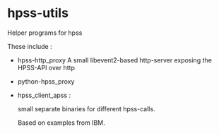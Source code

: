 # hpss-utils

Helper programs for hpss

These include :

* hpss-http_proxy
  A small libevent2-based http-server exposing the HPSS-API
  over http
* python-hpss_proxy
* hpss_client_apss :

  small separate binaries for different hpss-calls.

  Based on examples from IBM.

